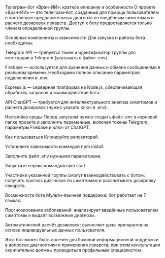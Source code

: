 Телеграм-бот «Врач-ИИ»: краткое описание и особенности
О проекте
«Врач-ИИ» — это телеграм-бот, созданный для помощи пользователям в постановке предварительных диагноза по введённым симптомам и расчёте дозировок лекарств. Доступ к боту предоставляется только членам определённой группы.

Основные компоненты и зависимости
Для запуска и работы бота необходимы:

Telegram API — требуется токен и идентификатор группы для интеграции в Telegram (указывать в файле .env).

Firebase — используется для хранения данных и обмена сообщениями в реальном времени. Необходимо полное описание параметров подключения в .env.

Express.js — серверная платформа на Node.js, обеспечивающая обработку запросов и взаимодействие бота.

API ChatGPT — требуется для интеллектуального анализа симптомов и расчёта дозировок (нужно указать ключ в .env).

Настройка среды
Перед запуском нужно создать файл .env в корневой папке проекта и заполнить переменные, включая токены Telegram, параметры Firebase и ключ от ChatGPT.

Как пользоваться
Клонируйте репозиторий.

Установите зависимости командой npm install.

Заполните файл .env нужными параметрами.

Запустите сервис командой npm start.

Участники указанной группы смогут взаимодействовать с ботом: получать прогноз диагнозов по симптомам и рассчитывать дозировку лекарств.

Возможности бота
Мульти-язычная поддержка: бот работает на 7 языках.

Прогнозирование заболеваний: анализирует введённые пользователем симптомы и выдаёт возможные диагнозы.

Автоматический расчёт дозировок: вычисляет дозы препаратов на основе индивидуальных данных пользователя.

Этот бот может быть полезен для базовой информационной поддержки в вопросах диагностики и применения лекарств, при этом консультации окончательно должны проводиться профильным специалистом
